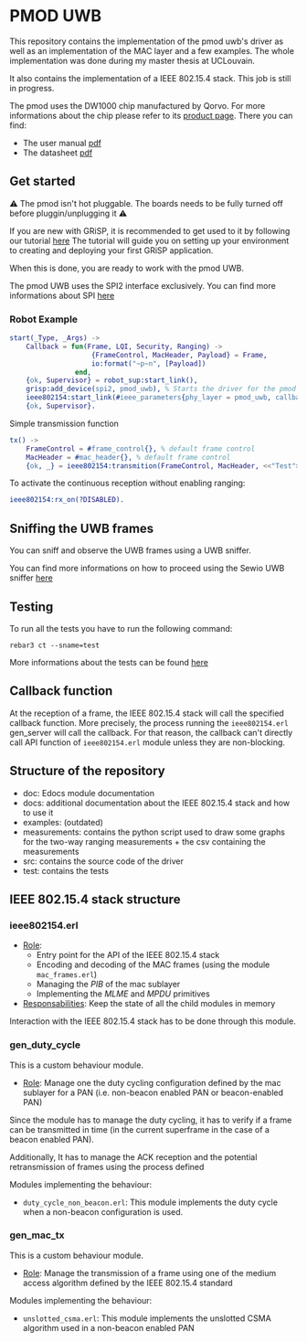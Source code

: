 PMOD UWB
=====

This repository contains the implementation of the pmod uwb's driver as well as an implementation of the MAC layer and a few examples.
The whole implementation was done during my master thesis at UCLouvain.

It also contains the implementation of a IEEE 802.15.4 stack. This job is still in progress.

The pmod uses the DW1000 chip manufactured by Qorvo. For more informations about the chip please refer to its [product page](https://www.qorvo.com/products/p/DW1000). There you can find:
- The user manual [pdf](https://www.qorvo.com/products/d/da007967)
- The datasheet [pdf](https://www.qorvo.com/products/d/da007946)

Get started
-----------
:warning: The pmod isn't hot pluggable. The boards needs to be fully turned off before pluggin/unplugging it :warning:

If you are new with GRiSP, it is recommended to get used to it by following our tutorial [here](https://github.com/grisp/grisp/wiki/Setting-Up-a-Development-Environment)
The tutorial will guide you on setting up your environment to creating and deploying your first GRiSP application.

When this is done, you are ready to work with the pmod UWB.

The pmod UWB uses the SPI2 interface exclusively. You can find more informations about SPI [here](https://en.wikipedia.org/wiki/Serial_Peripheral_Interface)

### Robot Example

```erlang
start(_Type, _Args) ->
    Callback = fun(Frame, LQI, Security, Ranging) ->
                    {FrameControl, MacHeader, Payload} = Frame,
                    io:format("~p~n", [Payload])
                end,
    {ok, Supervisor} = robot_sup:start_link(),
    grisp:add_device(spi2, pmod_uwb), % Starts the driver for the pmod
    ieee802154:start_link(#ieee_parameters{phy_layer = pmod_uwb, callback = Callback}), % Create the IEEE 802.15.4 stack
    {ok, Supervisor}.
```

Simple transmission function
```erlang
tx() ->
    FrameControl = #frame_control{}, % default frame control
    MacHeader = #mac_header{}, % default frame control
    {ok, _} = ieee802154:transmition(FrameControl, MacHeader, <<"Test">>).
```

To activate the continuous reception without enabling ranging:
```erlang
ieee802154:rx_on(?DISABLED).
```

Sniffing the UWB frames
-----------------------
You can sniff and observe the UWB frames using a UWB sniffer.

You can find more informations on how to proceed using the Sewio UWB sniffer [here]("docs/sniffer.md")

Testing
-------

To run all the tests you have to run the following command:
```
rebar3 ct --sname=test
```
More informations about the tests can be found [here]("docs/tests.md")

Callback function
-----------------
At the reception of a frame, the IEEE 802.15.4 stack will call the specified callback function. More precisely, the process running the `ieee802154.erl` gen_server will call the callback.
For that reason, the callback can't directly call API function of `ieee802154.erl` module unless they are non-blocking.

Structure of the repository
-----

* doc: Edocs module documentation
* docs: additional documentation about the IEEE 802.15.4 stack and how to use it
* examples: (outdated)
* measurements: contains the python script used to draw some graphs for the two-way ranging measurements + the csv containing the measurements
* src: contains the source code of the driver
* test: contains the tests

IEEE 802.15.4 stack structure
-----------------------------

### ieee802154.erl

* <u>Role</u>: 
    * Entry point for the API of the IEEE 802.15.4 stack
    * Encoding and decoding of the MAC frames (using the module `mac_frames.erl`)
    * Managing the *PIB* of the mac sublayer
    * Implementing the *MLME* and *MPDU* primitives
* <u>Responsabilities</u>: Keep the state of all the child modules in memory

Interaction with the IEEE 802.15.4 stack has to be done through this module.

### gen_duty_cycle

This is a custom behaviour module.

* <u>Role</u>: Manage one the duty cycling configuration defined by the mac sublayer for a PAN (i.e. non-beacon enabled PAN or beacon-enabled PAN)

Since the module has to manage the duty cycling, it has to verify if a frame can be transmitted in time (in the current superframe in the case of a beacon enabled PAN).

Additionally, It has to manage the ACK reception and the potential retransmission of frames using the process defined

Modules implementing the behaviour:
* `duty_cycle_non_beacon.erl`: This module implements the duty cycle when a non-beacon configuration is used.

### gen_mac_tx

This is a custom behaviour module.

* <u>Role</u>: Manage the transmission of a frame using one of the medium access algorithm defined by the IEEE 802.15.4 standard

Modules implementing the behaviour:
* `unslotted_csma.erl`: This module implements the unslotted CSMA algorithm used in a non-beacon enabled PAN
